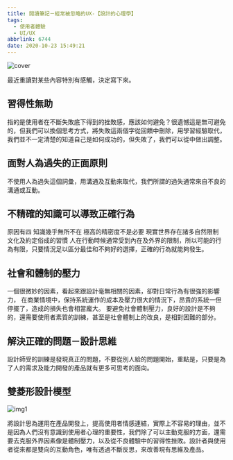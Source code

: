 ```yaml
---
title: 閱讀筆記－經常被忽略的UX-【設計的心理學】
tags:
  - 使用者體驗
  - UI/UX
abbrlink: 6744
date: 2020-10-23 15:49:21
---
```


![cover](/reins-note/images/cover.jpg)

最近重讀對某些內容特別有感觸，決定寫下來。



## 習得性無助

指的是使用者在不斷失敗底下得到的挫敗感，應該如何避免？很遺憾這是無可避免的，但我們可以換個思考方式，將失敗這兩個字從回饋中刪除，用學習經驗取代，我們並不一定清楚的知道自己是如何成功的，但失敗了，我們可以從中做出調整。



## 面對人為過失的正面原則

不使用人為過失這個詞彙，用溝通及互動來取代，我們所謂的過失通常來自不良的溝通或互動。


## 不精確的知識可以導致正確行為

原因有四
知識幾乎無所不在
極高的精密度不是必要
現實世界存在諸多自然限制
文化及約定俗成的習慣
人在行動時候通常受到內在及外界的限制，所以可能的行為有限，只要情況足以區分最佳和不夠好的選擇，正確的行為就能夠發生。



## 社會和體制的壓力

一個很微妙的因素，看起來跟設計毫無相關的因素，卻對日常行為有很強的影響力，
在商業情境中，保持系統運作的成本及壓力很大的情況下，昂貴的系統一但停擺了，造成的損失也會相當龐大。
要避免社會體制壓力，良好的設計是不夠的，還需要使用者素質的訓練，甚至是社會體制上的改良，是相對困難的部分。



## 解決正確的問題－設計思維

設計師受的訓練是發現真正的問題，不要從別人給的問題開始，重點是，只要是為了人的需求及能力開發的產品就有更多可思考的面向。


## 雙菱形設計模型

![img1](/reins-note/images/diamond.jpg)

將設計思為運用在產品開發上，提高使用者情感連結，實際上不容易的理由，並不是因為人們沒有意識到使用者心理的重要性，我們除了可以主動克服的方面，還需要去克服外界因素像是體制壓力，以及從不良體驗中的習得性挫敗。設計者與使用者從來都是雙向的互動角色，唯有透過不斷反思，來改善現有思維及產品。


